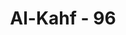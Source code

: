 ---
title: "Al-Kahf - 96"
no: 96
arabic_no: ٩٦
ayah: اٰتُوْنِيْ زُبَرَ الْحَدِيْدِۗ حَتّٰىٓ اِذَا سَاوٰى بَيْنَ الصَّدَفَيْنِ قَالَ انْفُخُوْا ۗحَتّٰىٓ اِذَا جَعَلَهٗ نَارًاۙ قَالَ اٰتُوْنِيْٓ اُفْرِغْ عَلَيْهِ قِطْرًا ۗ
translation: " Berilah aku potongan-potongan besi!” Hingga ketika (potongan) besi itu telah (terpasang) sama rata dengan kedua (puncak) gunung itu, dia (Zulkarnain) berkata, “Tiuplah (api itu)!” Ketika (besi) itu sudah menjadi (merah seperti) api, dia pun berkata, “Berilah aku tembaga (yang mendidih) agar kutuangkan ke atasnya (besi panas itu).”"
tafsir: "\"Bawalah kepadaku potongan-potongan besi.\" Dan setelah mereka membawa potongan-potongan besi itu, lalu Zulkarnain merangkai dan memasang besi-besi itu sehingga tingginya sama rata dengan kedua puncak gunung itu. Lalu ia berkata kepada pekerja-pekerjanya, \"Gerakkanlah alat-alat peniup angin untuk menyalakan api dan memanaskan besi-besi itu.\" Sehingga bilamana besi itu telah merah seperti api, maka dia berkata pula, \"Sekarang berilah aku tembaga yang mendidih agar kutuangkan ke atas besi yang panas itu,\" sehingga lubang-lubangnya tertutup rapat dan terbentuklah sebuah benteng besi yang kokoh dan kuat."
---